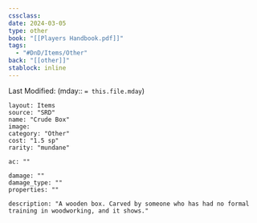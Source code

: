 ```yaml
---
cssclass: 
date: 2024-03-05
type: other
book: "[[Players Handbook.pdf]]"
tags:
  - "#DnD/Items/Other"
back: "[[other]]"
stablock: inline
---
```

Last Modified: (mday:: `= this.file.mday`)


```statblock
layout: Items
source: "SRD"
name: "Crude Box"
image: 
category: "Other"
cost: "1.5 sp"
rarity: "mundane"

ac: ""

damage: ""
damage_type: ""
properties: ""

description: "A wooden box. Carved by someone who has had no formal training in woodworking, and it shows."
```